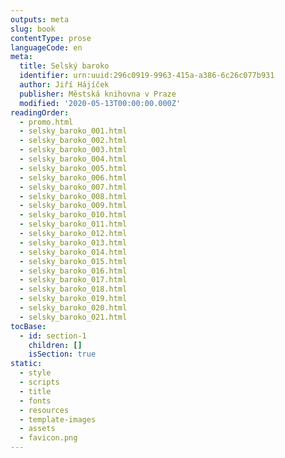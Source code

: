 ```yaml
---
outputs: meta
slug: book
contentType: prose
languageCode: en
meta:
  title: Selský baroko
  identifier: urn:uuid:296c0919-9963-415a-a386-6c26c077b931
  author: Jiří Hájíček
  publisher: Městská knihovna v Praze
  modified: '2020-05-13T00:00:00.000Z'
readingOrder:
  - promo.html
  - selsky_baroko_001.html
  - selsky_baroko_002.html
  - selsky_baroko_003.html
  - selsky_baroko_004.html
  - selsky_baroko_005.html
  - selsky_baroko_006.html
  - selsky_baroko_007.html
  - selsky_baroko_008.html
  - selsky_baroko_009.html
  - selsky_baroko_010.html
  - selsky_baroko_011.html
  - selsky_baroko_012.html
  - selsky_baroko_013.html
  - selsky_baroko_014.html
  - selsky_baroko_015.html
  - selsky_baroko_016.html
  - selsky_baroko_017.html
  - selsky_baroko_018.html
  - selsky_baroko_019.html
  - selsky_baroko_020.html
  - selsky_baroko_021.html
tocBase:
  - id: section-1
    children: []
    isSection: true
static:
  - style
  - scripts
  - title
  - fonts
  - resources
  - template-images
  - assets
  - favicon.png
---
```

